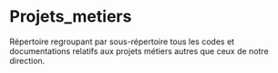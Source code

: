# Projets_metiers
Répertoire regroupant par sous-répertoire tous les codes et documentations relatifs aux projets métiers autres que ceux de notre direction. 
